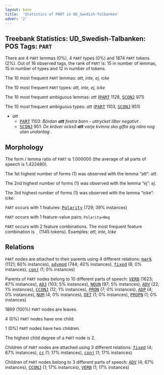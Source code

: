 ```yaml
---
layout: base
title:  'Statistics of PART in UD_Swedish-Talbanken'
udver: '2'
---
```


## Treebank Statistics: UD_Swedish-Talbanken: POS Tags: `PART`

There are 4 `PART` lemmas (0%), 4 `PART` types (0%) and 1874 `PART` tokens (2%).
Out of 16 observed tags, the rank of `PART` is: 15 in number of lemmas, 15 in number of types and 12 in number of tokens.

The 10 most frequent `PART` lemmas: <em>att, inte, ej, icke</em>

The 10 most frequent `PART` types:  <em>att, inte, ej, icke</em>

The 10 most frequent ambiguous lemmas: <em>att</em> (<tt><a href="sv_talbanken-pos-PART.html">PART</a></tt> 1128, <tt><a href="sv_talbanken-pos-SCONJ.html">SCONJ</a></tt> 971)

The 10 most frequent ambiguous types:  <em>att</em> (<tt><a href="sv_talbanken-pos-PART.html">PART</a></tt> 1103, <tt><a href="sv_talbanken-pos-SCONJ.html">SCONJ</a></tt> 951)


* <em>att</em>
  * <tt><a href="sv_talbanken-pos-PART.html">PART</a></tt> 1103: <em>Bördan <b>att</b> fostra barn - uttrycket låter negativt .</em>
  * <tt><a href="sv_talbanken-pos-SCONJ.html">SCONJ</a></tt> 951: <em>De kräver också <b>att</b> varje kvinna ska gifta sig nära nog utan undantag .</em>

## Morphology

The form / lemma ratio of `PART` is 1.000000 (the average of all parts of speech is 1.422480).

The 1st highest number of forms (1) was observed with the lemma “att”: <em>att</em>.

The 2nd highest number of forms (1) was observed with the lemma “ej”: <em>ej</em>.

The 3rd highest number of forms (1) was observed with the lemma “icke”: <em>icke</em>.

`PART` occurs with 1 features: <tt><a href="sv_talbanken-feat-Polarity.html">Polarity</a></tt> (729; 39% instances)

`PART` occurs with 1 feature-value pairs: `Polarity=Neg`

`PART` occurs with 2 feature combinations.
The most frequent feature combination is `_` (1145 tokens).
Examples: <em>att, inte, Icke</em>


## Relations

`PART` nodes are attached to their parents using 4 different relations: <tt><a href="sv_talbanken-dep-mark.html">mark</a></tt> (1121; 60% instances), <tt><a href="sv_talbanken-dep-advmod.html">advmod</a></tt> (744; 40% instances), <tt><a href="sv_talbanken-dep-fixed.html">fixed</a></tt> (8; 0% instances), <tt><a href="sv_talbanken-dep-conj.html">conj</a></tt> (1; 0% instances)

Parents of `PART` nodes belong to 10 different parts of speech: <tt><a href="sv_talbanken-pos-VERB.html">VERB</a></tt> (1623; 87% instances), <tt><a href="sv_talbanken-pos-ADJ.html">ADJ</a></tt> (103; 5% instances), <tt><a href="sv_talbanken-pos-NOUN.html">NOUN</a></tt> (97; 5% instances), <tt><a href="sv_talbanken-pos-ADV.html">ADV</a></tt> (22; 1% instances), <tt><a href="sv_talbanken-pos-CCONJ.html">CCONJ</a></tt> (12; 1% instances), <tt><a href="sv_talbanken-pos-PRON.html">PRON</a></tt> (7; 0% instances), <tt><a href="sv_talbanken-pos-ADP.html">ADP</a></tt> (4; 0% instances), <tt><a href="sv_talbanken-pos-NUM.html">NUM</a></tt> (4; 0% instances), <tt><a href="sv_talbanken-pos-DET.html">DET</a></tt> (1; 0% instances), <tt><a href="sv_talbanken-pos-PROPN.html">PROPN</a></tt> (1; 0% instances)

1869 (100%) `PART` nodes are leaves.

4 (0%) `PART` nodes have one child.

1 (0%) `PART` nodes have two children.

The highest child degree of a `PART` node is 2.

Children of `PART` nodes are attached using 3 different relations: <tt><a href="sv_talbanken-dep-fixed.html">fixed</a></tt> (4; 67% instances), <tt><a href="sv_talbanken-dep-cc.html">cc</a></tt> (1; 17% instances), <tt><a href="sv_talbanken-dep-conj.html">conj</a></tt> (1; 17% instances)

Children of `PART` nodes belong to 3 different parts of speech: <tt><a href="sv_talbanken-pos-ADV.html">ADV</a></tt> (4; 67% instances), <tt><a href="sv_talbanken-pos-CCONJ.html">CCONJ</a></tt> (1; 17% instances), <tt><a href="sv_talbanken-pos-VERB.html">VERB</a></tt> (1; 17% instances)

